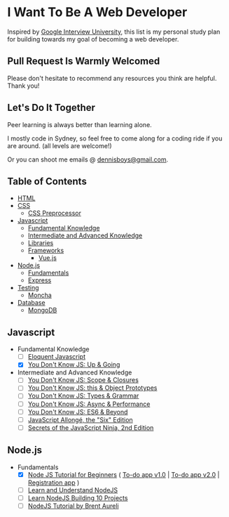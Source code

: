 # I Want To Be A Web Developer

Inspired by [Google Interview University](https://github.com/jwasham/google-interview-university/blob/master/README.md), this list is my personal study plan for building towards my goal of becoming a web developer. 

## Pull Request Is Warmly Welcomed

Please don't hesitate to recommend any resources you think are helpful. Thank you!

## Let's Do It Together

Peer learning is always better than learning alone.

I mostly code in Sydney, so feel free to come along for a coding ride if you are around. (all levels are welcome!)

Or you can shoot me emails @ dennisboys@gmail.com.

## Table of Contents

- [HTML](#html)
- [CSS](#css)
  - [CSS Preprocessor](#css-preprocessor)
- [Javascript](#javascript)
  - [Fundamental Knowledge](#fundamental-knowledge)
  - [Intermediate and Advanced Knowledge](#intermediate-and-advanced-knowledge)
  - [Libraries](#libraries)
  - [Frameworks](#frameworks)
    - [Vue.js](#vue.js)
- [Node.js](#nodejs)  
  - [Fundamentals](#nodejsfundamentals)
  - [Express](#express)    
- [Testing](#testing)
  - [Moncha](#moncha)
- [Database](#database)
  - [MongoDB](#mongodb)
    
## Javascript  
  - <a name="jsfundamentals">Fundamental Knowledge</a>
    - [ ] [Eloquent Javascript](https://www.amazon.com.au/d/ebook/Eloquent-JavaScript-Modern-Introduction-Programming-Marijn-Haverbeke/B00QL616UU/ref=sr_1_1?ie=UTF8&qid=1481852620&sr=8-1&keywords=eloquent+javascript)
    - [x] [You Don't Know JS: Up & Going](https://github.com/getify/You-Dont-Know-JS/blob/master/up%20&%20going/README.md#you-dont-know-js-up--going)    
  - <a name="jsfundamentals">Intermediate and Advanced Knowledge</a>
    - [ ] [You Don't Know JS: Scope & Closures](https://github.com/getify/You-Dont-Know-JS/blob/master/scope%20&%20closures/README.md#you-dont-know-js-scope--closures)
    - [ ] [You Don't Know JS: this & Object Prototypes](https://github.com/getify/You-Dont-Know-JS/blob/master/this%20&%20object%20prototypes/README.md#you-dont-know-js-this--object-prototypes)
    - [ ] [You Don't Know JS: Types & Grammar](https://github.com/getify/You-Dont-Know-JS/blob/master/types%20&%20grammar/README.md#you-dont-know-js-types--grammar)
    - [ ] [You Don't Know JS: Async & Performance](https://github.com/getify/You-Dont-Know-JS/blob/master/async%20&%20performance/README.md#you-dont-know-js-async--performance)
    - [ ] [You Don't Know JS: ES6 & Beyond](https://github.com/getify/You-Dont-Know-JS/blob/master/es6%20&%20beyond/README.md#you-dont-know-js-es6--beyond)
    - [ ] [JavaScript Allongé, the "Six" Edition](https://leanpub.com/javascriptallongesix/read)
    - [ ] [Secrets of the JavaScript Ninja, 2nd Edition](https://www.amazon.com/Secrets-JavaScript-Ninja-John-Resig/dp/1617292850/ref=sr_1_1?ie=UTF8&qid=1481874361&sr=8-1&keywords=Secrets+of+the+JavaScript+Ninja)
  
## Node.js
  - <a name="nodejsfundamentals">Fundamentals</a>
    - [x] [Node JS Tutorial for Beginners](https://www.youtube.com/playlist?list=PL4cUxeGkcC9gcy9lrvMJ75z9maRw4byYp) 
    (
     [To-do app v1.0](https://github.com/dennisboys/node-to-do-app-cumbersome-v1.0) | 
     [To-do app v2.0](https://github.com/dennisboys/node-to-do-app-v2.0) | 
     [Registration app](https://github.com/dennisboys/registration-app)
    )
    - [ ] [Learn and Understand NodeJS](https://www.udemy.com/understand-nodejs/)
    - [ ] [Learn NodeJS Building 10 Projects](https://www.youtube.com/playlist?list=PLO-hrPk0zuI18xlF_480s6UiaGD7hBqJa)
    - [ ] [NodeJS Tutorial by Brent Aureli](https://www.youtube.com/playlist?list=PLZm85UZQLd2Q946FgnllFFMa0mfQLrYDL)
